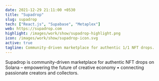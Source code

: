 ```yaml
---
date: 2021-12-29 21:11:00 +0530
title: "Supadrop"
slug: supadrop
tech: ["React.js", "Supabase", "Metaplex"]
web: https://supadrop.com
highlight: /images/work/show/supadrop-highlight.png
icon: /images/work/show/supadrop-icon.svg
active: true
tagline: Community-driven marketplace for authentic 1/1 NFT drops.
---
```


Supadrop is community-driven marketplace for authentic NFT drops on Solana – empowering the future of creative economy • connecting passionate creators and collectors.
